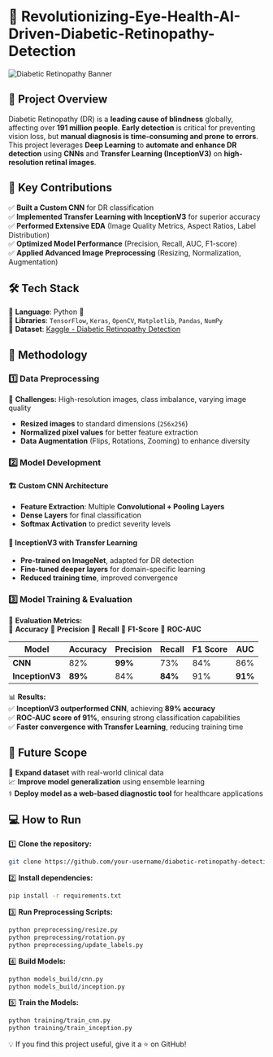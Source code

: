 # 🏥 Revolutionizing-Eye-Health-AI-Driven-Diabetic-Retinopathy-Detection

![Diabetic Retinopathy Banner](https://your-image-link-here.com)  

## 📌 Project Overview  
Diabetic Retinopathy (DR) is a **leading cause of blindness** globally, affecting over **191 million people**. **Early detection** is critical for preventing vision loss, but **manual diagnosis is time-consuming and prone to errors**. This project leverages **Deep Learning** to **automate and enhance DR detection** using **CNNs** and **Transfer Learning (InceptionV3)** on **high-resolution retinal images**.  

## 🎯 Key Contributions  
✅ **Built a Custom CNN** for DR classification  
✅ **Implemented Transfer Learning with InceptionV3** for superior accuracy  
✅ **Performed Extensive EDA** (Image Quality Metrics, Aspect Ratios, Label Distribution)  
✅ **Optimized Model Performance** (Precision, Recall, AUC, F1-score)  
✅ **Applied Advanced Image Preprocessing** (Resizing, Normalization, Augmentation)  

## 🛠 Tech Stack  
🔹 **Language**: Python 🐍  
🔹 **Libraries**: `TensorFlow`, `Keras`, `OpenCV`, `Matplotlib`, `Pandas`, `NumPy`  
🔹 **Dataset**: [Kaggle - Diabetic Retinopathy Detection](https://www.kaggle.com/c/diabetic-retinopathy-detection/data)  

## 🔬 Methodology  

### 1️⃣ Data Preprocessing  
📌 **Challenges:** High-resolution images, class imbalance, varying image quality  
- **Resized images** to standard dimensions (`256x256`)  
- **Normalized pixel values** for better feature extraction  
- **Data Augmentation** (Flips, Rotations, Zooming) to enhance diversity  

### 2️⃣ Model Development  
#### 🏗 **Custom CNN Architecture**  
- **Feature Extraction**: Multiple **Convolutional + Pooling Layers**  
- **Dense Layers** for final classification  
- **Softmax Activation** to predict severity levels  

#### 🔄 **InceptionV3 with Transfer Learning**  
- **Pre-trained on ImageNet**, adapted for DR detection  
- **Fine-tuned deeper layers** for domain-specific learning  
- **Reduced training time**, improved convergence  

### 3️⃣ Model Training & Evaluation  
📌 **Evaluation Metrics:**  
🔹 **Accuracy** 🔹 **Precision** 🔹 **Recall** 🔹 **F1-Score** 🔹 **ROC-AUC**  

| Model        | Accuracy | Precision | Recall | F1 Score | AUC  |
|-------------|----------|-----------|--------|----------|------|
| **CNN**       | 82%      | **99%**    | 73%    | 84%      | 86%  |
| **InceptionV3** | **89%**  | 84%       | **84%**  | 91%      | **91%**  |

📊 **Results:**  
✅ **InceptionV3 outperformed CNN**, achieving **89% accuracy**  
✅ **ROC-AUC score of 91%**, ensuring strong classification capabilities  
✅ **Faster convergence with Transfer Learning**, reducing training time  

## 📡 Future Scope  
🚀 **Expand dataset** with real-world clinical data  
📈 **Improve model generalization** using ensemble learning  
⚕ **Deploy model as a web-based diagnostic tool** for healthcare applications  

## 💻 How to Run  

1️⃣ **Clone the repository:**  
```bash
git clone https://github.com/your-username/diabetic-retinopathy-detection.git
```

2️⃣ **Install dependencies:**  
```bash
pip install -r requirements.txt
```
3️⃣ **Run Preprocessing Scripts:**
```bash
python preprocessing/resize.py
python preprocessing/rotation.py
python preprocessing/update_labels.py
```

4️⃣ **Build Models:**
```bash
python models_build/cnn.py
python models_build/inception.py
```

5️⃣ **Train the Models:**
```bash
python training/train_cnn.py
python training/train_inception.py
```



💡 If you find this project useful, give it a ⭐ on GitHub!

